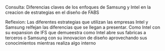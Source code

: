 Consulta: Diferencias claves de los enfoques de Samsung y Intel en la creacion de estrategias en el diseño de FABS

Reflexion: Las diferentes estrategias que utilizan las empresas Intel y Samsung relfejan las diferencias que se llegan a presentar.
Como Intel con su expansion de IFS que demueestra como Intel abre sus fabricas a terceros o Samsung con su innovacion de diseño aprovechando sus conocimientos mientras realiza algo interno
